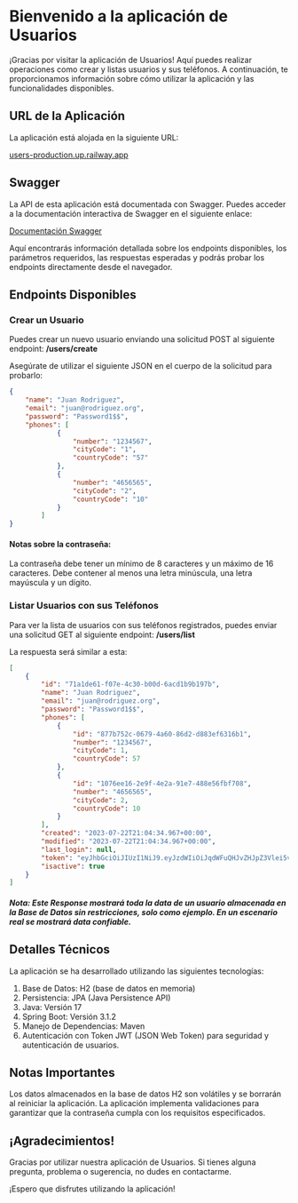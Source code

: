 # Bienvenido a la aplicación de Usuarios

¡Gracias por visitar la aplicación de Usuarios! Aquí puedes realizar operaciones como crear y listas usuarios y sus teléfonos. A continuación, te proporcionamos información sobre cómo utilizar la aplicación y las funcionalidades disponibles.

## URL de la Aplicación

La aplicación está alojada en la siguiente URL:

[users-production.up.railway.app](https://users-production.up.railway.app)

## Swagger

La API de esta aplicación está documentada con Swagger. Puedes acceder a la documentación interactiva de Swagger en el siguiente enlace:

[Documentación Swagger](https://users-production.up.railway.app/doc/swagger-ui/index.html)

Aquí encontrarás información detallada sobre los endpoints disponibles, los parámetros requeridos, las respuestas esperadas y podrás probar los endpoints directamente desde el navegador.

## Endpoints Disponibles

### Crear un Usuario

Puedes crear un nuevo usuario enviando una solicitud POST al siguiente endpoint: **/users/create**

Asegúrate de utilizar el siguiente JSON en el cuerpo de la solicitud para probarlo:

```json
{
    "name": "Juan Rodriguez",
    "email": "juan@rodriguez.org",
    "password": "Password1$$",
    "phones": [
            {
                "number": "1234567",
                "cityCode": "1",
                "countryCode": "57"
            },
            {
                "number": "4656565",
                "cityCode": "2",
                "countryCode": "10"
            }
        ]
}
```

#### Notas sobre la contraseña:

La contraseña debe tener un mínimo de 8 caracteres y un máximo de 16 caracteres.
Debe contener al menos una letra minúscula, una letra mayúscula y un dígito.

### Listar Usuarios con sus Teléfonos

Para ver la lista de usuarios con sus teléfonos registrados, puedes enviar una solicitud GET al siguiente endpoint: **/users/list**

La respuesta será similar a esta:

```json
[
    {
        "id": "71a1de61-f07e-4c30-b00d-6acd1b9b197b",
        "name": "Juan Rodriguez",
        "email": "juan@rodriguez.org",
        "password": "Password1$$",
        "phones": [
            {
                "id": "877b752c-0679-4a60-86d2-d883ef6316b1",
                "number": "1234567",
                "cityCode": 1,
                "countryCode": 57
            },
            {
                "id": "1076ee16-2e9f-4e2a-91e7-488e56fbf708",
                "number": "4656565",
                "cityCode": 2,
                "countryCode": 10
            }
        ],
        "created": "2023-07-22T21:04:34.967+00:00",
        "modified": "2023-07-22T21:04:34.967+00:00",
        "last_login": null,
        "token": "eyJhbGciOiJIUzI1NiJ9.eyJzdWIiOiJqdWFuQHJvZHJpZ3Vlei5vcmciLCJpYXQiOjE2OTAwNTk4NzUsImV4cCI6MTY5MDE0NjI3NX0.SOf3_wTA_3Pmx7AX_szBinbOuKu34PgIpj2MrAEzIQ0",
        "isactive": true
    }
]
```

##### Nota: Este Response mostrará toda la data de un usuario almacenada en la Base de Datos sin restricciones, solo como ejemplo. En un escenario real se mostrará data confiable.

## Detalles Técnicos

La aplicación se ha desarrollado utilizando las siguientes tecnologías:

1. Base de Datos: H2 (base de datos en memoria)
2. Persistencia: JPA (Java Persistence API)
3. Java: Versión 17
4. Spring Boot: Versión 3.1.2
5. Manejo de Dependencias: Maven
6. Autenticación con Token JWT (JSON Web Token) para seguridad y autenticación de usuarios.

## Notas Importantes

Los datos almacenados en la base de datos H2 son volátiles y se borrarán al reiniciar la aplicación.
La aplicación implementa validaciones para garantizar que la contraseña cumpla con los requisitos especificados.

## ¡Agradecimientos!

Gracias por utilizar nuestra aplicación de Usuarios. Si tienes alguna pregunta, problema o sugerencia, no dudes en contactarme.

¡Espero que disfrutes utilizando la aplicación!
